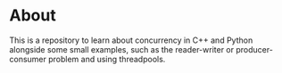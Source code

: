 # About

This is a repository to learn about concurrency in C++ and Python alongside some small examples, such as the reader-writer or producer-consumer problem and using threadpools.